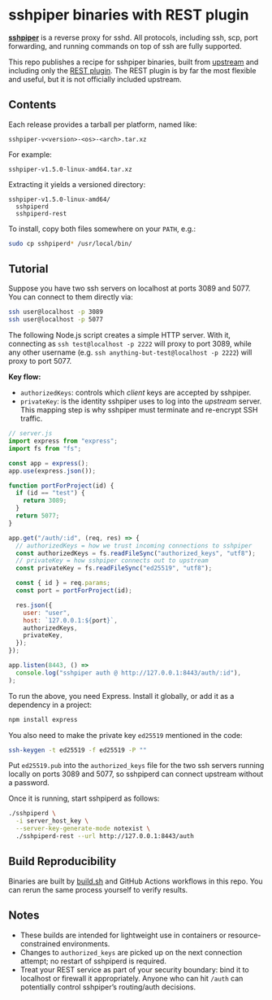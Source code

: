 # sshpiper binaries with REST plugin

[**sshpiper**](https://github.com/tg123/sshpiper) is a reverse proxy for sshd. All protocols, including ssh, scp, port forwarding, and running commands on top of ssh are fully supported.

This repo publishes a recipe for sshpiper binaries, built from [upstream](https://github.com/tg123/sshpiper) and including only the [REST plugin](https://github.com/11notes/docker-sshpiper). The REST plugin is by far the most flexible and useful, but it is not officially included upstream.

## Contents

Each release provides a tarball per platform, named like:

```
sshpiper-v<version>-<os>-<arch>.tar.xz
```

For example:

```
sshpiper-v1.5.0-linux-amd64.tar.xz
```

Extracting it yields a versioned directory:

```
sshpiper-v1.5.0-linux-amd64/
  sshpiperd
  sshpiperd-rest
```

To install, copy both files somewhere on your `PATH`, e.g.:

```sh
sudo cp sshpiperd* /usr/local/bin/
```

## Tutorial

Suppose you have two ssh servers on localhost at ports 3089 and 5077. You can connect to them directly via:

```sh
ssh user@localhost -p 3089
ssh user@localhost -p 5077
```

The following Node.js script creates a simple HTTP server. With it, connecting as `ssh test@localhost -p 2222` will proxy to port 3089, while any other username (e.g. `ssh anything-but-test@localhost -p 2222`) will proxy to port 5077.

**Key flow:**

- `authorizedKeys`: controls which _client_ keys are accepted by sshpiper.
- `privateKey`: is the identity sshpiper uses to log into the _upstream_ server. This mapping step is why sshpiper must terminate and re-encrypt SSH traffic.

```js
// server.js
import express from "express";
import fs from "fs";

const app = express();
app.use(express.json());

function portForProject(id) {
  if (id == "test") {
    return 3089;
  }
  return 5077;
}

app.get("/auth/:id", (req, res) => {
  // authorizedKeys = how we trust incoming connections to sshpiper
  const authorizedKeys = fs.readFileSync("authorized_keys", "utf8");
  // privateKey = how sshpiper connects out to upstream
  const privateKey = fs.readFileSync("ed25519", "utf8");

  const { id } = req.params;
  const port = portForProject(id);

  res.json({
    user: "user",
    host: `127.0.0.1:${port}`,
    authorizedKeys,
    privateKey,
  });
});

app.listen(8443, () =>
  console.log("sshpiper auth @ http://127.0.0.1:8443/auth/:id"),
);
```

To run the above, you need Express. Install it globally, or add it as a dependency in a project:

```sh
npm install express
```

You also need to make the private key `ed25519` mentioned in the code:

```sh
ssh-keygen -t ed25519 -f ed25519 -P ""
```

Put `ed25519.pub` into the `authorized_keys` file for the two ssh servers running locally on ports 3089 and 5077, so sshpiperd can connect upstream without a password.

Once it is running, start sshpiperd as follows:

```sh
./sshpiperd \
  -i server_host_key \
  --server-key-generate-mode notexist \
  ./sshpiperd-rest --url http://127.0.0.1:8443/auth
```

## Build Reproducibility

Binaries are built by [build.sh](./build.sh) and GitHub Actions workflows in this repo. You can rerun the same process yourself to verify results.

## Notes

- These builds are intended for lightweight use in containers or resource\-constrained environments.
- Changes to `authorized_keys` are picked up on the next connection attempt; no restart of sshpiperd is required.
- Treat your REST service as part of your security boundary: bind it to localhost or firewall it appropriately. Anyone who can hit `/auth` can potentially control sshpiper’s routing/auth decisions.
